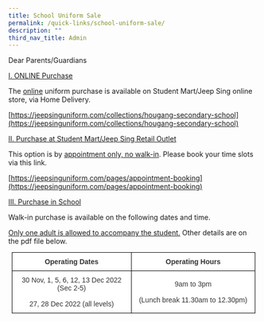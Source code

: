 ```yaml
---
title: School Uniform Sale
permalink: /quick-links/school-uniform-sale/
description: ""
third_nav_title: Admin
---
```

Dear Parents/Guardians

<u>I. ONLINE Purchase</u>

The&nbsp;<u>online</u>&nbsp;uniform purchase is available on Student Mart/Jeep Sing online store, via Home Delivery.

[https://jeepsinguniform.com/collections/hougang-secondary-school](https://jeepsinguniform.com/collections/hougang-secondary-school)

  

<u>II. Purchase at Student Mart/Jeep Sing Retail Outlet</u>

This option is by&nbsp;<u>appointment only, no walk-in</u>. Please book your time slots via this link.

[https://jeepsinguniform.com/pages/appointment-booking](https://jeepsinguniform.com/pages/appointment-booking)

  

<u>III. Purchase in School</u>

Walk-in purchase is available on the following dates and time.

<u>Only one adult is allowed to accompany the student.</u> Other details are on the pdf file below.

<style type="text/css">
.tg  {border-collapse:collapse;border-spacing:0;margin:0px auto;}
.tg td{border-color:black;border-style:solid;border-width:1px;font-family:Arial, sans-serif;font-size:14px;
  overflow:hidden;padding:10px 5px;word-break:normal;}
.tg th{border-color:black;border-style:solid;border-width:1px;font-family:Arial, sans-serif;font-size:14px;
  font-weight:normal;overflow:hidden;padding:10px 5px;word-break:normal;}
.tg .tg-5ws4{background-color:#FFF;color:#333;font-weight:bold;text-align:center;vertical-align:middle}
.tg .tg-2rp9{background-color:#FFF;color:#333;text-align:center;vertical-align:middle}
</style>
<table class="tg" style="undefined;table-layout: fixed; width: 490px">
<colgroup>
<col style="width: 240px">
<col style="width: 250px">
</colgroup>
<tbody>
  <tr>
    <td class="tg-5ws4">Operating Dates</td>
    <td class="tg-5ws4">Operating Hours</td>
  </tr>
  <tr>
    <td class="tg-2rp9">30 Nov, 1, 5, 6, 12, 13 Dec 2022 (Sec 2-5)<br><br>27, 28 Dec 2022 (all levels)</td>
    <td class="tg-2rp9">9am to 3pm<br><br>(Lunch break 11.30am to 12.30pm)</td>
  </tr>
</tbody>
</table>